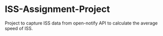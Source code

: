 # ISS-Assignment-Project
Project to capture ISS data from open-notify API to calculate the average speed of ISS.

